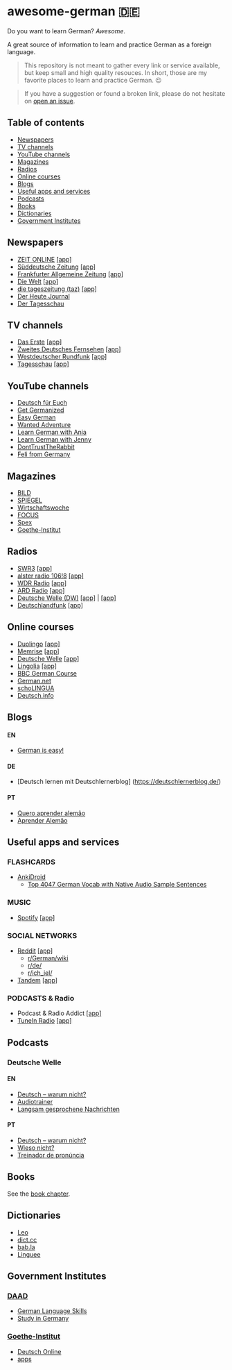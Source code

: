 # awesome-german :de:
Do you want to learn German? *Awesome*.

A great source of information to learn and practice German as a foreign language.

> This repository is not meant to gather every link or service available, but keep small and high quality resouces. In short, those are my favorite places to learn and practice German. :wink:

> If you have a suggestion or found a broken link, please do not hesitate on [open an issue](https://github.com/willianpaixao/awesome-german/issues).

## Table of contents
* [Newspapers](#newspapers)
* [TV channels](#tv-channels)
* [YouTube channels](#youtube-channels)
* [Magazines](#magazines)
* [Radios](#radios)
* [Online courses](#online-courses)
* [Blogs](#blogs)
* [Useful apps and services](#useful-apps-and-services)
* [Podcasts](#podcasts)
* [Books](#books)
* [Dictionaries](#dictionaries)
* [Government Institutes](#government-institutes)

## Newspapers
* [ZEIT ONLINE](http://www.zeit.de/) [\[app\]](https://play.google.com/store/apps/details?id=de.zeit.online)
* [Süddeutsche Zeitung](http://www.sueddeutsche.de/) [\[app\]](https://play.google.com/store/apps/details?id=de.sde.mobile)
* [Frankfurter Allgemeine Zeitung](http://www.faz.net/) [\[app\]](https://play.google.com/store/apps/details?id=net.faz.FAZ)
* [Die Welt](https://www.welt.de/) [\[app\]](https://play.google.com/store/apps/details?id=de.cellular.n24hybrid)
* [die tageszeitung (taz)](https://taz.de/) [\[app\]](https://play.google.com/store/apps/details?id=de.thecode.android.tazreader)
* [Der Heute Journal](https://www.zdf.de/nachrichten-sendungen/heute-journal)
* [Der Tagesschau](https://www.tagesschau.de/)
## TV channels
* [Das Erste](http://www.daserste.de/) [\[app\]](https://play.google.com/store/apps/details?id=com.daserste.daserste)
* [Zweites Deutsches Fernsehen](http://www.zdf.de/) [\[app\]](https://play.google.com/store/apps/details?id=com.zdf.android.mediathek)
* [Westdeutscher Rundfunk](http://www1.wdr.de/) [\[app\]](https://play.google.com/store/apps/details?id=de.wdr.ipv)
* [Tagesschau](https://www.tagesschau.de/) [\[app\]](https://play.google.com/store/apps/details?id=de.tagesschau)

## YouTube channels
* [Deutsch für Euch](https://www.youtube.com/user/DeutschFuerEuch)
* [Get Germanized](https://www.youtube.com/user/MeisterLehnsherr)
* [Easy German](https://www.youtube.com/channel/UCbxb2fqe9oNgglAoYqsYOtQ)
* [Wanted Adventure](https://www.youtube.com/user/WantedAdventure)
* [Learn German with Ania](https://www.youtube.com/channel/UCZwegPHTG4gvnR0WLzaq5OQ)
* [Learn German with Jenny](https://www.youtube.com/channel/UClBrbJXNh2sFxOuvH4o5H9g)
* [DontTrustTheRabbit](https://www.youtube.com/channel/UC1-MpIG20o6kzsu1I5SLXpQ)
* [Feli from Germany](https://www.youtube.com/c/FelifromGermany)

## Magazines
* [BILD](http://www.bild.de/)
* [SPIEGEL](http://www.spiegel.de/)
* [Wirtschaftswoche](http://www.wiwo.de/)
* [FOCUS](http://www.focus.de/)
* [Spex](http://www.spex.de/)
* [Goethe-Institut](https://www.goethe.de/de/spr/mag.html)

## Radios
* [SWR3](http://www.swr3.de/) [\[app\]](https://play.google.com/store/apps/details?id=de.swr.swr3radio)
* [alster radio 106!8](http://www.alsterradio.de/) [\[app\]](https://play.google.com/store/apps/details?id=com.skelpo.alsterradio)
* [WDR Radio](http://www1.wdr.de/radio/) [\[app\]](https://play.google.com/store/apps/details?id=de.crowdradio.wdr2)
* [ARD Radio](http://www.ard.de/home/radio/Radio/22550/index.html) [\[app\]](https://play.google.com/store/apps/details?id=de.swr.avp.ard)
* [Deutsche Welle (DW)](https://www.dw.com/) [\[app\]](https://play.google.com/store/apps/details?id=dw.com.androidtv.live) | [\[app\]](https://play.google.com/store/apps/details?id=com.dw.learngerman)
* [Deutschlandfunk](https://www.deutschlandfunk.de/) [\[app\]](https://play.google.com/store/apps/details?id=de.deutschlandradio.dlf24)

## Online courses
* [Duolingo](https://www.duolingo.com/) [\[app\]](https://play.google.com/store/apps/details?id=com.duolingo)
* [Memrise](https://www.memrise.com/) [\[app\]](https://play.google.com/store/apps/details?id=com.memrise.android.memrisecompanion)
* [Deutsche Welle](https://www.dw.com/learn-german/) [\[app\]](https://play.google.com/store/apps/details?id=com.dw.learngerman)
* [Lingolia](https://deutsch.lingolia.com/en/) [\[app\]](https://play.google.com/store/apps/details?id=com.lingolia.daily.app)
* [BBC German Course](http://www.bbc.co.uk/languages/german/)
* [German.net](http://german.net/)
* [schoLINGUA](https://www.scholingua.com/en/de/conjugation-trainer)
* [Deutsch.info](https://deutsch.info/en)

## Blogs

#### EN
* [German is easy!](https://yourdailygerman.com/)

#### DE
* [Deutsch lernen mit Deutschlernerblog] (https://deutschlernerblog.de/)

#### PT
* [Quero aprender alemão](http://www.aprenderalemao.com/)
* [Aprender Alemão](http://www.aprender-alemao.com/index.html)

## Useful apps and services

### FLASHCARDS
* [AnkiDroid](https://play.google.com/store/apps/details?id=com.ichi2.anki)
  * [Top 4047 German Vocab with Native Audio Sample Sentences](https://ankiweb.net/shared/info/463280893)

### MUSIC
* [Spotify](https://spotify.com/) [\[app\]](https://play.google.com/store/apps/details?id=com.spotify.music)

### SOCIAL NETWORKS
* [Reddit](https://www.reddit.com/) [\[app\]](https://play.google.com/store/apps/details?id=com.reddit.frontpage)
    * [r/German/wiki](https://www.reddit.com/r/German/wiki/index)
    * [r/de/](https://www.reddit.com/r/de/)
    * [r/ich_iel/](https://www.reddit.com/r/ich_iel/)
* [Tandem](https://www.tandem.net/) [\[app\]](https://play.google.com/store/apps/details?id=net.tandem)

### PODCASTS & Radio
* Podcast & Radio Addict [\[app\]](https://play.google.com/store/apps/details?id=com.bambuna.podcastaddict)
* [TuneIn Radio](http://tunein.com/) [\[app\]](https://play.google.com/store/apps/details?id=tunein.player)

## Podcasts

### Deutsche Welle

#### EN
* [Deutsch – warum nicht?](http://www.dw.com/en/learn-german/deutsch-warum-nicht/s-2548)
* [Audiotrainer](http://www.dw.com/en/learn-german/audiotrainer/s-9677)
* [Langsam gesprochene Nachrichten](http://www.dw.com/de/deutsch-lernen/nachrichten/s-8030)

#### PT
* [Deutsch – warum nicht?](http://www.dw.com/pt-br/aprender-alem%C3%A3o/deutsch-warum-nicht/s-2595)
* [Wieso nicht?](http://www.dw.com/pt-br/aprender-alem%C3%A3o/wieso-nicht/s-2596)
* [Treinador de pronúncia](http://www.dw.com/pt-br/aprender-alem%C3%A3o/audiotrainer/s-9667)

## Books
See the [book chapter](books.md).

## Dictionaries
* [Leo](https://www.leo.org/)
* [dict.cc](https://www.dict.cc/)
* [bab.la](http://de.bab.la/)
* [Linguee](https://www.linguee.de/)

## Government Institutes

### [DAAD](https://www.daad.org/en/)
* [German Language Skills](https://www.daad.org/en/study-research-in-germany/german-language-skills/)
* [Study in Germany](https://www.daad.org/en/study-research-in-germany/study-in-germany/)

### [Goethe-Institut](https://www.goethe.de/en/index.html)
* [Deutsch Online](http://www.goethe.de/lrn/prj/fer/deindex.htm)
* [apps](https://play.google.com/store/apps/developer?id=Goethe-Institut+e.V.)
